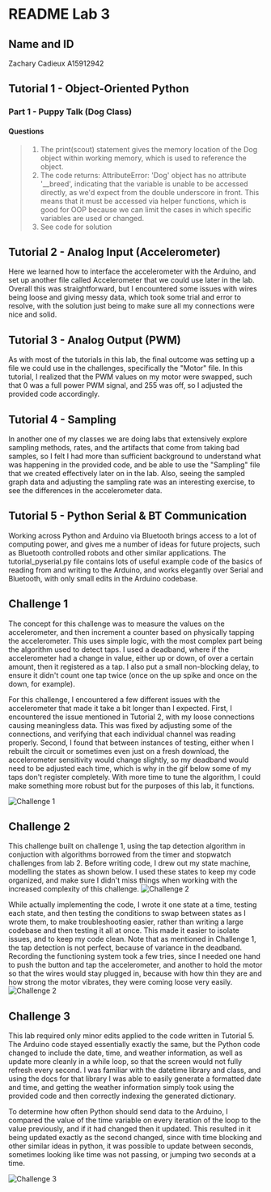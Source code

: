 [//]: <> (Titles)

# README Lab 3

[//]: <> (Name and ID)

## Name and ID

Zachary Cadieux A15912942

[//]: <> (Lab 1 Content)

## Tutorial 1 - Object-Oriented Python

### Part 1 - Puppy Talk (Dog Class)

#### Questions

> 1) The print(scout) statement gives the memory location of the Dog object within working memory, which is used to reference the object.
> 2) The code returns: AttributeError: 'Dog' object has no attribute '__breed', indicating that the variable is unable to be accessed directly, as we'd expect from the double underscore in front. This means that it must be accessed via helper functions, which is good for OOP because we can limit the cases in which specific variables are used or changed.
> 3) See code for solution

## Tutorial 2 - Analog Input (Accelerometer)

Here we learned how to interface the accelerometer with the Arduino, and set up another file called Accelerometer that we could use later in the lab. Overall this was straightforward, but I encountered some issues with wires being loose and giving messy data, which took some trial and error to resolve, with the solution just being to make sure all my connections were nice and solid.

## Tutorial 3 - Analog Output (PWM)

As with most of the tutorials in this lab, the final outcome was setting up a file we could use in the challenges, specifically the "Motor" file. In this tutorial, I realized that the PWM values on my motor were swapped, such that 0 was a full power PWM signal, and 255 was off, so I adjusted the provided code accordingly.

## Tutorial 4 - Sampling

In another one of my classes we are doing labs that extensively explore sampling methods, rates, and the artifacts that come from taking bad samples, so I felt I had more than sufficient background to understand what was happening in the provided code, and be able to use the "Sampling" file that we created effectively later on in the lab. Also, seeing the sampled graph data and adjusting the sampling rate was an interesting exercise, to see the differences in the accelerometer data.

## Tutorial 5 - Python Serial & BT Communication

Working across Python and Arduino via Bluetooth brings access to a lot of computing power, and gives me a number of ideas for future projects, such as Bluetooth controlled robots and other similar applications. The tutorial_pyserial.py file contains lots of useful example code of the basics of reading from and writing to the Arduino, and works elegantly over Serial and Bluetooth, with only small edits in the Arduino codebase.

## Challenge 1

The concept for this challenge was to measure the values on the accelerometer, and then increment a counter based on physically tapping the accelerometer. This uses simple logic, with the most complex part being the algorithm used to detect taps. I used a deadband, where if the accelerometer had a change in value, either up or down, of over a certain amount, then it registered as a tap. I also put a small non-blocking delay, to ensure it didn't count one tap twice (once on the up spike and once on the down, for example).

For this challenge, I encountered a few different issues with the accelerometer that made it take a bit longer than I expected. First, I encountered the issue mentioned in Tutorial 2, with my loose connections causing meaningless data. This was fixed by adjusting some of the connections, and verifying that each individual channel was reading properly. Second, I found that between instances of testing, either when I rebuilt the circuit or sometimes even just on a fresh download, the accelerometer sensitivity would change slightly, so my deadband would need to be adjusted each time, which is why in the gif below some of my taps don't register completely. With more time to tune the algorithm, I could make something more robust but for the purposes of this lab, it functions.

![Challenge 1](images/lab3challenge1.gif)

## Challenge 2

This challenge built on challenge 1, using the tap detection algorithm in conjuction with algorithms borrowed from the timer and stopwatch challenges from lab 2. Before writing code, I drew out my state machine, modelling the states as shown below. I used these states to keep my code organized, and make sure I didn't miss things when working with the increased complexity of this challenge.
![Challenge 2](images/statemachine.jpeg)

While actually implementing the code, I wrote it one state at a time, testing each state, and then testing the conditions to swap between states as I wrote them, to make troubleshooting easier, rather than writing a large codebase and then testing it all at once. This made it easier to isolate issues, and to keep my code clean. Note that as mentioned in Challenge 1, the tap detection is not perfect, because of variance in the deadband. Recording the functioning system took a few tries, since I needed one hand to push the button and tap the accelerometer, and another to hold the motor so that the wires would stay plugged in, because with how thin they are and how strong the motor vibrates, they were coming loose very easily. 
![Challenge 2](images/lab3challenge2.gif)

## Challenge 3

This lab required only minor edits applied to the code written in Tutorial 5. The Arduino code stayed essentially exactly the same, but the Python code changed to include the date, time, and weather information, as well as update more cleanly in a while loop, so that the screen would not fully refresh every second. I was familiar with the datetime library and class, and using the docs for that library I was able to easily generate a formatted date and time, and getting the weather information simply took using the provided code and then correctly indexing the generated dictionary. 

To determine how often Python should send data to the Arduino, I compared the value of the time variable on every iteration of the loop to the value previously, and if it had changed then it updated. This resulted in it being updated exactly as the second changed, since with time blocking and other similar ideas in python, it was possible to update between seconds, sometimes looking like time was not passing, or jumping two seconds at a time.

![Challenge 3](images/lab3challenge3.gif)
